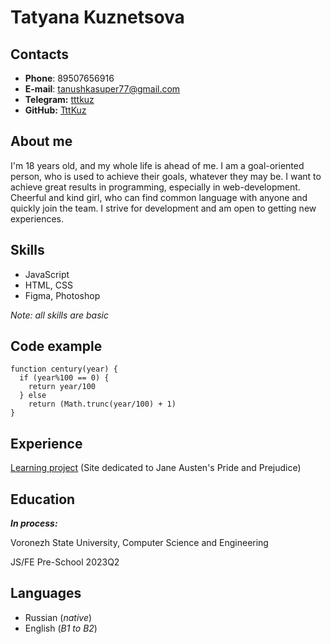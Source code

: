 # Tatyana Kuznetsova

## Contacts

* __Phone__: 89507656916
* __E-mail__: tanushkasuper77@gmail.com
* __Telegram:__ [tttkuz](https://t.me/tttkuz)
* __GitHub:__ [TttKuz](https://github.com/TttKuz)

## About me

I'm 18 years old, and my whole life is ahead of me. I am a goal-oriented person, who is used to achieve their goals, whatever they may be. I want to achieve great results in programming, especially in web-development. Cheerful and kind girl, who can find common language with anyone and quickly join the team. I strive for development and am open to getting new experiences.

## Skills

* JavaScript
* HTML, CSS
* Figma, Photoshop

_Note: all skills are basic_

## Code example

```
function century(year) {
  if (year%100 == 0) {
    return year/100
  } else 
    return (Math.trunc(year/100) + 1)
}
```

## Experience

[Learning project](https://github.com/TttKuz/book-site) (Site dedicated to Jane Austen's Pride and Prejudice)

## Education

*__In process:__*

Voronezh State University, Computer Science and Engineering

JS/FE Pre-School 2023Q2

## Languages

* Russian (_native_)
* English (_B1 to B2_)
